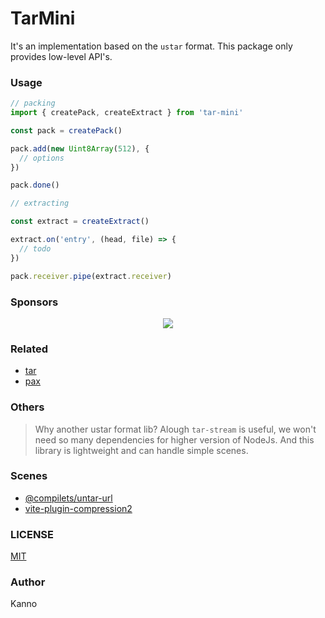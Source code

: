 # TarMini

It's an implementation based on the `ustar` format. This package only provides low-level API's.

### Usage

```ts
// packing
import { createPack, createExtract } from 'tar-mini'

const pack = createPack()

pack.add(new Uint8Array(512), {
  // options
})

pack.done()

// extracting

const extract = createExtract()

extract.on('entry', (head, file) => {
  // todo
})

pack.receiver.pipe(extract.receiver)
```

### Sponsors

<p align="center">
  <a href="https://cdn.jsdelivr.net/gh/nonzzz/sponsors/sponsorkit/sponsors.svg">
    <img src="https://cdn.jsdelivr.net/gh/nonzzz/sponsors/sponsorkit/sponsors.svg"/>
  </a>
</p>

### Related

- [tar](https://www.gnu.org/software/tar/manual/html_node/Standard.html)
- [pax](https://pubs.opengroup.org/onlinepubs/9699919799/utilities/pax.html#tag_20_92_13_03)

### Others

> Why another ustar format lib?
> Alough `tar-stream` is useful, we won't need so many dependencies for higher version of NodeJs. And this library is lightweight and can handle simple scenes.

### Scenes

- [@compilets/untar-url](https://github.com/compilets/untar-url)
- [vite-plugin-compression2](https://github.com/nonzzz/vite-plugin-compression)

### LICENSE

[MIT](./LICENSE)

### Author

Kanno

